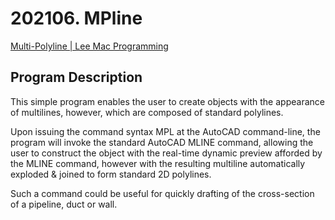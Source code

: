 # 202106. MPline

[Multi-Polyline | Lee Mac Programming](http://www.lee-mac.com/mpline.html)

## Program Description

This simple program enables the user to create objects with the appearance of multilines, however, which are composed of standard polylines.

Upon issuing the command syntax MPL at the AutoCAD command-line, the program will invoke the standard AutoCAD MLINE command, allowing the user to construct the object with the real-time dynamic preview afforded by the MLINE command, however with the resulting multiline automatically exploded & joined to form standard 2D polylines.

Such a command could be useful for quickly drafting of the cross-section of a pipeline, duct or wall.